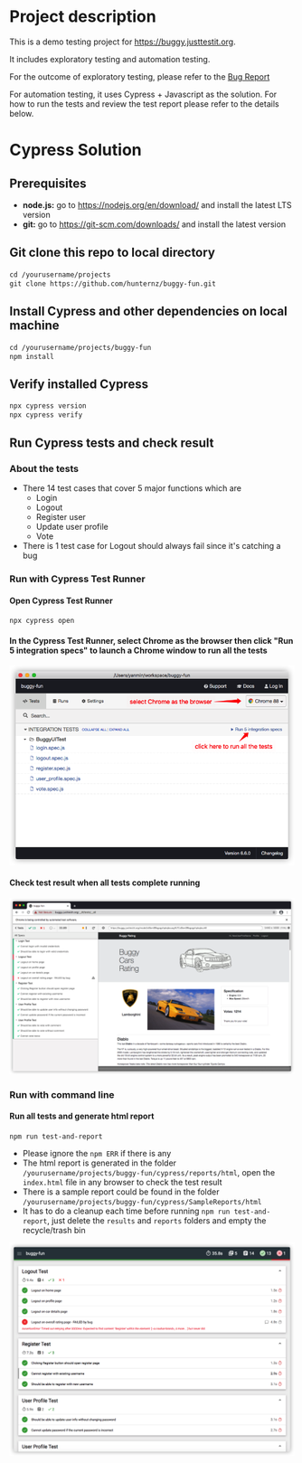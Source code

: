 # Project description
This is a demo testing project for https://buggy.justtestit.org.

It includes exploratory testing and automation testing.

For the outcome of exploratory testing, please refer to the [Bug Report](https://github.com/hunternz/buggy-fun/blob/main/BugReport.md)

For automation testing, it uses Cypress + Javascript as the solution. For how to run the tests and review the test report please refer to the details below.

# Cypress Solution

## Prerequisites
* **node.js:** go to https://nodejs.org/en/download/ and install the latest LTS version
* **git:** go to https://git-scm.com/downloads/ and install the latest version
## Git clone this repo to local directory
```
cd /yourusername/projects
git clone https://github.com/hunternz/buggy-fun.git
```
## Install Cypress and other dependencies on local machine
```
cd /yourusername/projects/buggy-fun
npm install
```
## Verify installed Cypress
```
npx cypress version
npx cypress verify
```
## Run Cypress tests and check result
### About the tests
* There 14 test cases that cover 5 major functions which are
  - Login
  - Logout
  - Register user
  - Update user profile
  - Vote
 * There is 1 test case for Logout should always fail since it's catching a bug
### Run with Cypress Test Runner
#### Open Cypress Test Runner
```
npx cypress open
```
#### In the Cypress Test Runner, select Chrome as the browser then click "Run 5 integration specs" to launch a Chrome window to run all the tests
![alt text](https://github.com/hunternz/buggy-fun/blob/main/src/images/CypressTestRunner.png "Cypress Test Runner")

#### Check test result when all tests complete running
![alt text](https://github.com/hunternz/buggy-fun/blob/main/src/images/CypressTestRunnerResult.png "Cypress Test Runner Result")
### Run with command line
#### Run all tests and generate html report
```
npm run test-and-report
```
* Please ignore the `npm ERR` if there is any
* The html report is generated in the folder `/yourusername/projects/buggy-fun/cypress/reports/html`, open the `index.html` file in any browser to check the test result
* There is a sample report could be found in the folder `/yourusername/projects/buggy-fun/cypress/SampleReports/html`
* It has to do a cleanup each time before running `npm run test-and-report`, just delete the `results` and `reports` folders and empty the recycle/trash bin

![alt text](https://github.com/hunternz/buggy-fun/blob/main/src/images/SampleHTMLReport.png "Sample HTML Report")
